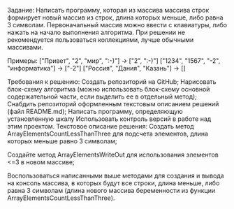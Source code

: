 Задание:
Написать программу, которая из массива массива строк формирует новый массив из строк, 
длина которых меньше, либо равна 3 символам. Первоначальный массив можно ввести с клавиатуры, 
либо нажать на начало выполнения алгоритма. При решении не рекомендуется пользоваться коллекциями, 
лучше обычными массивами.

Примеры: ["Привет", "2", "мир", ":-)"] → ["2", ":-)"] 
["1234", "1567", "-2", "информатика"] → ["-2"] 
["Россия", "Дания", "Казань"] → []

Требования к решению:
Создать репозиторий на GitHub;
Нарисовать блок-схему алгоритма (можно использовать блок-схему основной содержательной части, если выделить ее в отдельный метод);
Снабдить репозиторий оформленным текстовым описанием решений (файл README.md);
Написать программу, определяющую установленную шкалу
Использовать контроль версий в работе над этим проектом.
Текстовое описание решения:
Создать метод ArrayElementsCountLessThanThree для подсчета элементов, длина которых меньше равно 3 символам;

Создайте метод ArrayElementsWriteOut для использования элементов <=3 в новом массиве;

Воспользоваться написанными выше методами для создания и вывода на консоль массива, 
в которых будут все строки, длина меньше, либо равна 3 символам 
(длина нового массива беременности из функции ArrayElementsCountLessThanThree).

